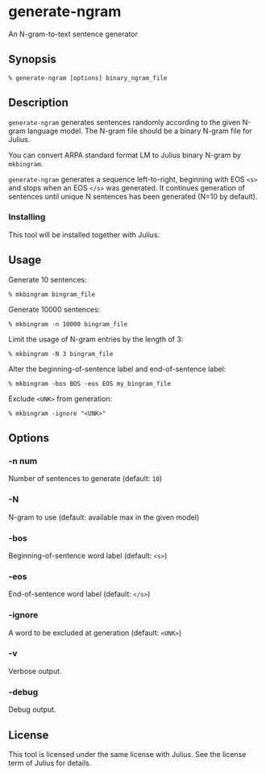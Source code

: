 # generate-ngram

An N-gram-to-text sentence generator

## Synopsis

```shell
% generate-ngram [options] binary_ngram_file
```

## Description

`generate-ngram` generates sentences randomly according to the given N-gram language model.  The N-gram file should be a binary N-gram file for Julius.  

You can convert ARPA standard format LM to Julius binary N-gram by `mkbingram`.

`generate-ngram` generates a sequence left-to-right, beginning with EOS `<s>` and stops when an EOS `</s>` was generated. It continues generation of sentences until unique N sentences has been generated (N=10 by default).

### Installing

This tool will be installed together with Julius.

## Usage

Generate 10 sentences:

```shell
% mkbingram bingram_file
```

Generate 10000 sentences:

```shell
% mkbingram -n 10000 bingram_file
```

Limit the usage of N-gram entries by the length of 3:

```shell
% mkbingram -N 3 bingram_file
```

Alter the beginning-of-sentence label and end-of-sentence label:

```shell
% mkbingram -bos BOS -eos EOS my_bingram_file
```

Exclude `<UNK>` from generation:

```shell
% mkbingram -ignore "<UNK>"
```

## Options

### -n num

Number of sentences to generate (default: `10`)

### -N

N-gram to use (default: available max in the given model)

### -bos

Beginning-of-sentence word label (default: `<s>`)

### -eos

End-of-sentence word label (default: `</s>`)

### -ignore

A word to be excluded at generation (default: `<UNK>`)

### -v

Verbose output.

### -debug

Debug output.

## License

This tool is licensed under the same license with Julius.  See the license term of Julius for details.
